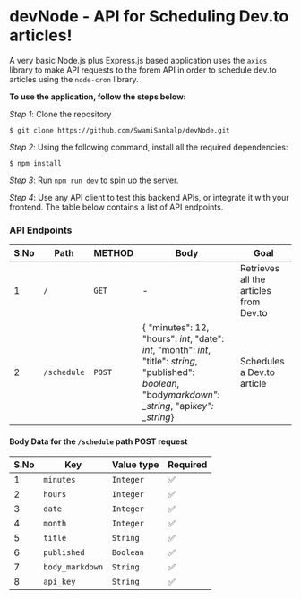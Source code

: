 # devNode - API for Scheduling Dev.to articles!

A very basic Node.js plus Express.js based application uses the `axios` library to make API requests to the forem API in order to schedule dev.to articles using the `node-cron` library.

**To use the application, follow the steps below:**

_Step 1_: Clone the repository

```
$ git clone https://github.com/SwamiSankalp/devNode.git
```

_Step 2_: Using the following command, install all the required dependencies:

```
$ npm install
```

_Step 3_: Run `npm run dev` to spin up the server.

_Step 4_: Use any API client to test this backend APIs, or integrate it with your frontend. The table below contains a list of API endpoints.

### API Endpoints

| S.No | Path        | METHOD | Body                                                                                                                                                         | Goal                                   |
| ---- | ----------- | ------ | ------------------------------------------------------------------------------------------------------------------------------------------------------------ | -------------------------------------- |
| 1    | `/`         | `GET`  | -                                                                                                                                                            | Retrieves all the articles from Dev.to |
| 2    | `/schedule` | `POST` | { "minutes": 12, "hours": _int_, "date": _int_, "month": _int_, "title": _string_, "published": _boolean_, "body*markdown": \_string*, "api*key": \_string*} | Schedules a Dev.to article             |

#### Body Data for the `/schedule` path POST request

| S.No | Key             | Value type | Required |
| ---- | --------------- | ---------- | -------- |
| 1    | `minutes`       | `Integer`  | ✅       |
| 2    | `hours`         | `Integer`  | ✅       |
| 3    | `date`          | `Integer`  | ✅       |
| 4    | `month`         | `Integer`  | ✅       |
| 5    | `title`         | `String`   | ✅       |
| 6    | `published`     | `Boolean`  | ✅       |
| 7    | `body_markdown` | `String`   | ✅       |
| 8    | `api_key`       | `String`   | ✅       |
